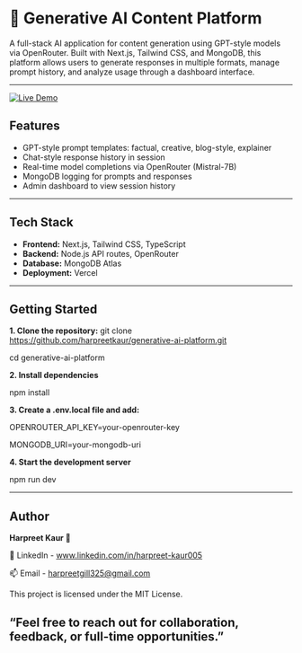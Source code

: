 # 🧠 Generative AI Content Platform

A full-stack AI application for content generation using GPT-style models via OpenRouter. Built with Next.js, Tailwind CSS, and MongoDB, this platform allows users to generate responses in multiple formats, manage prompt history, and analyze usage through a dashboard interface.

---
[![Live Demo](https://img.shields.io/badge/Live-Demo-blue?style=flat-square&logo=vercel)](https://generative-ai-platform-jo0xfgu13.vercel.app)

## Features

- GPT-style prompt templates: factual, creative, blog-style, explainer
- Chat-style response history in session
- Real-time model completions via OpenRouter (Mistral-7B)
- MongoDB logging for prompts and responses
- Admin dashboard to view session history

---

## Tech Stack

- **Frontend:** Next.js, Tailwind CSS, TypeScript
- **Backend:** Node.js API routes, OpenRouter
- **Database:** MongoDB Atlas
- **Deployment:** Vercel

---

## Getting Started

**1. Clone the repository:**
git clone https://github.com/harpreetkaur/generative-ai-platform.git

cd generative-ai-platform

**2.  Install dependencies**

npm install

**3.  Create a .env.local file and add:**

OPENROUTER_API_KEY=your-openrouter-key

MONGODB_URI=your-mongodb-uri

**4.  Start the development server**

npm run dev

---

## Author
**Harpreet Kaur 💜**

🔗 LinkedIn - www.linkedin.com/in/harpreet-kaur005

📫 Email - harpreetgill325@gmail.com   

This project is licensed under the MIT License.

## **“Feel free to reach out for collaboration, feedback, or full-time opportunities.”**
